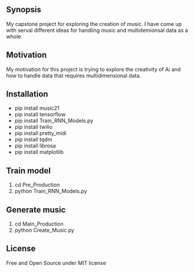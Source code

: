 
## Synopsis

My capstone project for exploring the creation of music. I have come up with serval different ideas for handling music and multidemionsal data as a whole.


## Motivation

My motivation for this project is trying to explore the creativity of Ai and how to handle data that requires multidimensional data. 

## Installation
  * pip install music21
  * pip install tensorflow
  * pip install Train_RNN_Models.py
  * pip install twilio
  * pip install pretty_midi
  * pip install tqdm
  * pip install librosa
  * pip install matplotlib
  
## Train model
   1. cd Pre_Production
   2. python Train_RNN_Models.py
   
## Generate music
   1. cd Main_Production
   2. python Create_Music.py

## License

Free and Open Source under MIT license
